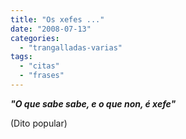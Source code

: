 ```yaml
---
title: "Os xefes ..."
date: "2008-07-13"
categories: 
  - "trangalladas-varias"
tags: 
  - "citas"
  - "frases"
---
```


**_"O que sabe sabe, e o que non, é xefe"_**

(Dito popular)
